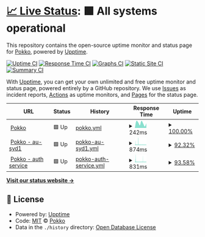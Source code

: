 # [📈 Live Status](https://pokkocms.github.io/pokko-status): <!--live status--> **🟩 All systems operational**

This repository contains the open-source uptime monitor and status page for [Pokko](https://www.pokko.io/), powered by [Upptime](https://github.com/upptime/upptime).

[![Uptime CI](https://github.com/pokkocms/pokko-status/workflows/Uptime%20CI/badge.svg)](https://github.com/pokkocms/pokko-status/actions?query=workflow%3A%22Uptime+CI%22)
[![Response Time CI](https://github.com/pokkocms/pokko-status/workflows/Response%20Time%20CI/badge.svg)](https://github.com/pokkocms/pokko-status/actions?query=workflow%3A%22Response+Time+CI%22)
[![Graphs CI](https://github.com/pokkocms/pokko-status/workflows/Graphs%20CI/badge.svg)](https://github.com/pokkocms/pokko-status/actions?query=workflow%3A%22Graphs+CI%22)
[![Static Site CI](https://github.com/pokkocms/pokko-status/workflows/Static%20Site%20CI/badge.svg)](https://github.com/pokkocms/pokko-status/actions?query=workflow%3A%22Static+Site+CI%22)
[![Summary CI](https://github.com/pokkocms/pokko-status/workflows/Summary%20CI/badge.svg)](https://github.com/pokkocms/pokko-status/actions?query=workflow%3A%22Summary+CI%22)

With [Upptime](https://upptime.js.org), you can get your own unlimited and free uptime monitor and status page, powered entirely by a GitHub repository. We use [Issues](https://github.com/pokkocms/pokko-status/issues) as incident reports, [Actions](https://github.com/pokkocms/pokko-status/actions) as uptime monitors, and [Pages](https://pokkocms.github.io/pokko-status) for the status page.

<!--start: status pages-->
<!-- This summary is generated by Upptime (https://github.com/upptime/upptime) -->
<!-- Do not edit this manually, your changes will be overwritten -->
<!-- prettier-ignore -->
| URL | Status | History | Response Time | Uptime |
| --- | ------ | ------- | ------------- | ------ |
| <img alt="" src="https://icons.duckduckgo.com/ip3/www.pokko.io.ico" height="13"> [Pokko](https://www.pokko.io) | 🟩 Up | [pokko.yml](https://github.com/pokkocms/pokko-status/commits/HEAD/history/pokko.yml) | <details><summary><img alt="Response time graph" src="./graphs/pokko/response-time-week.png" height="20"> 242ms</summary><br><a href="https://status.pokko.io/history/pokko"><img alt="Response time 258" src="https://img.shields.io/endpoint?url=https%3A%2F%2Fraw.githubusercontent.com%2Fpokkocms%2Fpokko-status%2FHEAD%2Fapi%2Fpokko%2Fresponse-time.json"></a><br><a href="https://status.pokko.io/history/pokko"><img alt="24-hour response time 235" src="https://img.shields.io/endpoint?url=https%3A%2F%2Fraw.githubusercontent.com%2Fpokkocms%2Fpokko-status%2FHEAD%2Fapi%2Fpokko%2Fresponse-time-day.json"></a><br><a href="https://status.pokko.io/history/pokko"><img alt="7-day response time 242" src="https://img.shields.io/endpoint?url=https%3A%2F%2Fraw.githubusercontent.com%2Fpokkocms%2Fpokko-status%2FHEAD%2Fapi%2Fpokko%2Fresponse-time-week.json"></a><br><a href="https://status.pokko.io/history/pokko"><img alt="30-day response time 255" src="https://img.shields.io/endpoint?url=https%3A%2F%2Fraw.githubusercontent.com%2Fpokkocms%2Fpokko-status%2FHEAD%2Fapi%2Fpokko%2Fresponse-time-month.json"></a><br><a href="https://status.pokko.io/history/pokko"><img alt="1-year response time 262" src="https://img.shields.io/endpoint?url=https%3A%2F%2Fraw.githubusercontent.com%2Fpokkocms%2Fpokko-status%2FHEAD%2Fapi%2Fpokko%2Fresponse-time-year.json"></a></details> | <details><summary><a href="https://status.pokko.io/history/pokko">100.00%</a></summary><a href="https://status.pokko.io/history/pokko"><img alt="All-time uptime 99.99%" src="https://img.shields.io/endpoint?url=https%3A%2F%2Fraw.githubusercontent.com%2Fpokkocms%2Fpokko-status%2FHEAD%2Fapi%2Fpokko%2Fuptime.json"></a><br><a href="https://status.pokko.io/history/pokko"><img alt="24-hour uptime 100.00%" src="https://img.shields.io/endpoint?url=https%3A%2F%2Fraw.githubusercontent.com%2Fpokkocms%2Fpokko-status%2FHEAD%2Fapi%2Fpokko%2Fuptime-day.json"></a><br><a href="https://status.pokko.io/history/pokko"><img alt="7-day uptime 100.00%" src="https://img.shields.io/endpoint?url=https%3A%2F%2Fraw.githubusercontent.com%2Fpokkocms%2Fpokko-status%2FHEAD%2Fapi%2Fpokko%2Fuptime-week.json"></a><br><a href="https://status.pokko.io/history/pokko"><img alt="30-day uptime 100.00%" src="https://img.shields.io/endpoint?url=https%3A%2F%2Fraw.githubusercontent.com%2Fpokkocms%2Fpokko-status%2FHEAD%2Fapi%2Fpokko%2Fuptime-month.json"></a><br><a href="https://status.pokko.io/history/pokko"><img alt="1-year uptime 100.00%" src="https://img.shields.io/endpoint?url=https%3A%2F%2Fraw.githubusercontent.com%2Fpokkocms%2Fpokko-status%2FHEAD%2Fapi%2Fpokko%2Fuptime-year.json"></a></details>
| <img alt="" src="https://icons.duckduckgo.com/ip3/au-syd1.pokko.io.ico" height="13"> [Pokko - au-syd1](https://au-syd1.pokko.io) | 🟩 Up | [pokko-au-syd1.yml](https://github.com/pokkocms/pokko-status/commits/HEAD/history/pokko-au-syd1.yml) | <details><summary><img alt="Response time graph" src="./graphs/pokko-au-syd1/response-time-week.png" height="20"> 874ms</summary><br><a href="https://status.pokko.io/history/pokko-au-syd1"><img alt="Response time 889" src="https://img.shields.io/endpoint?url=https%3A%2F%2Fraw.githubusercontent.com%2Fpokkocms%2Fpokko-status%2FHEAD%2Fapi%2Fpokko-au-syd1%2Fresponse-time.json"></a><br><a href="https://status.pokko.io/history/pokko-au-syd1"><img alt="24-hour response time 789" src="https://img.shields.io/endpoint?url=https%3A%2F%2Fraw.githubusercontent.com%2Fpokkocms%2Fpokko-status%2FHEAD%2Fapi%2Fpokko-au-syd1%2Fresponse-time-day.json"></a><br><a href="https://status.pokko.io/history/pokko-au-syd1"><img alt="7-day response time 874" src="https://img.shields.io/endpoint?url=https%3A%2F%2Fraw.githubusercontent.com%2Fpokkocms%2Fpokko-status%2FHEAD%2Fapi%2Fpokko-au-syd1%2Fresponse-time-week.json"></a><br><a href="https://status.pokko.io/history/pokko-au-syd1"><img alt="30-day response time 962" src="https://img.shields.io/endpoint?url=https%3A%2F%2Fraw.githubusercontent.com%2Fpokkocms%2Fpokko-status%2FHEAD%2Fapi%2Fpokko-au-syd1%2Fresponse-time-month.json"></a><br><a href="https://status.pokko.io/history/pokko-au-syd1"><img alt="1-year response time 868" src="https://img.shields.io/endpoint?url=https%3A%2F%2Fraw.githubusercontent.com%2Fpokkocms%2Fpokko-status%2FHEAD%2Fapi%2Fpokko-au-syd1%2Fresponse-time-year.json"></a></details> | <details><summary><a href="https://status.pokko.io/history/pokko-au-syd1">92.32%</a></summary><a href="https://status.pokko.io/history/pokko-au-syd1"><img alt="All-time uptime 99.88%" src="https://img.shields.io/endpoint?url=https%3A%2F%2Fraw.githubusercontent.com%2Fpokkocms%2Fpokko-status%2FHEAD%2Fapi%2Fpokko-au-syd1%2Fuptime.json"></a><br><a href="https://status.pokko.io/history/pokko-au-syd1"><img alt="24-hour uptime 96.23%" src="https://img.shields.io/endpoint?url=https%3A%2F%2Fraw.githubusercontent.com%2Fpokkocms%2Fpokko-status%2FHEAD%2Fapi%2Fpokko-au-syd1%2Fuptime-day.json"></a><br><a href="https://status.pokko.io/history/pokko-au-syd1"><img alt="7-day uptime 92.32%" src="https://img.shields.io/endpoint?url=https%3A%2F%2Fraw.githubusercontent.com%2Fpokkocms%2Fpokko-status%2FHEAD%2Fapi%2Fpokko-au-syd1%2Fuptime-week.json"></a><br><a href="https://status.pokko.io/history/pokko-au-syd1"><img alt="30-day uptime 97.52%" src="https://img.shields.io/endpoint?url=https%3A%2F%2Fraw.githubusercontent.com%2Fpokkocms%2Fpokko-status%2FHEAD%2Fapi%2Fpokko-au-syd1%2Fuptime-month.json"></a><br><a href="https://status.pokko.io/history/pokko-au-syd1"><img alt="1-year uptime 99.79%" src="https://img.shields.io/endpoint?url=https%3A%2F%2Fraw.githubusercontent.com%2Fpokkocms%2Fpokko-status%2FHEAD%2Fapi%2Fpokko-au-syd1%2Fuptime-year.json"></a></details>
| <img alt="" src="https://icons.duckduckgo.com/ip3/id.pokko.io.ico" height="13"> [Pokko - auth service](https://id.pokko.io) | 🟩 Up | [pokko-auth-service.yml](https://github.com/pokkocms/pokko-status/commits/HEAD/history/pokko-auth-service.yml) | <details><summary><img alt="Response time graph" src="./graphs/pokko-auth-service/response-time-week.png" height="20"> 831ms</summary><br><a href="https://status.pokko.io/history/pokko-auth-service"><img alt="Response time 905" src="https://img.shields.io/endpoint?url=https%3A%2F%2Fraw.githubusercontent.com%2Fpokkocms%2Fpokko-status%2FHEAD%2Fapi%2Fpokko-auth-service%2Fresponse-time.json"></a><br><a href="https://status.pokko.io/history/pokko-auth-service"><img alt="24-hour response time 776" src="https://img.shields.io/endpoint?url=https%3A%2F%2Fraw.githubusercontent.com%2Fpokkocms%2Fpokko-status%2FHEAD%2Fapi%2Fpokko-auth-service%2Fresponse-time-day.json"></a><br><a href="https://status.pokko.io/history/pokko-auth-service"><img alt="7-day response time 831" src="https://img.shields.io/endpoint?url=https%3A%2F%2Fraw.githubusercontent.com%2Fpokkocms%2Fpokko-status%2FHEAD%2Fapi%2Fpokko-auth-service%2Fresponse-time-week.json"></a><br><a href="https://status.pokko.io/history/pokko-auth-service"><img alt="30-day response time 949" src="https://img.shields.io/endpoint?url=https%3A%2F%2Fraw.githubusercontent.com%2Fpokkocms%2Fpokko-status%2FHEAD%2Fapi%2Fpokko-auth-service%2Fresponse-time-month.json"></a><br><a href="https://status.pokko.io/history/pokko-auth-service"><img alt="1-year response time 889" src="https://img.shields.io/endpoint?url=https%3A%2F%2Fraw.githubusercontent.com%2Fpokkocms%2Fpokko-status%2FHEAD%2Fapi%2Fpokko-auth-service%2Fresponse-time-year.json"></a></details> | <details><summary><a href="https://status.pokko.io/history/pokko-auth-service">93.58%</a></summary><a href="https://status.pokko.io/history/pokko-auth-service"><img alt="All-time uptime 99.91%" src="https://img.shields.io/endpoint?url=https%3A%2F%2Fraw.githubusercontent.com%2Fpokkocms%2Fpokko-status%2FHEAD%2Fapi%2Fpokko-auth-service%2Fuptime.json"></a><br><a href="https://status.pokko.io/history/pokko-auth-service"><img alt="24-hour uptime 97.73%" src="https://img.shields.io/endpoint?url=https%3A%2F%2Fraw.githubusercontent.com%2Fpokkocms%2Fpokko-status%2FHEAD%2Fapi%2Fpokko-auth-service%2Fuptime-day.json"></a><br><a href="https://status.pokko.io/history/pokko-auth-service"><img alt="7-day uptime 93.58%" src="https://img.shields.io/endpoint?url=https%3A%2F%2Fraw.githubusercontent.com%2Fpokkocms%2Fpokko-status%2FHEAD%2Fapi%2Fpokko-auth-service%2Fuptime-week.json"></a><br><a href="https://status.pokko.io/history/pokko-auth-service"><img alt="30-day uptime 98.10%" src="https://img.shields.io/endpoint?url=https%3A%2F%2Fraw.githubusercontent.com%2Fpokkocms%2Fpokko-status%2FHEAD%2Fapi%2Fpokko-auth-service%2Fuptime-month.json"></a><br><a href="https://status.pokko.io/history/pokko-auth-service"><img alt="1-year uptime 99.84%" src="https://img.shields.io/endpoint?url=https%3A%2F%2Fraw.githubusercontent.com%2Fpokkocms%2Fpokko-status%2FHEAD%2Fapi%2Fpokko-auth-service%2Fuptime-year.json"></a></details>

<!--end: status pages-->

[**Visit our status website →**](https://pokkocms.github.io/pokko-status)

## 📄 License

- Powered by: [Upptime](https://github.com/upptime/upptime)
- Code: [MIT](./LICENSE) © [Pokko](https://www.pokko.io/)
- Data in the `./history` directory: [Open Database License](https://opendatacommons.org/licenses/odbl/1-0/)
